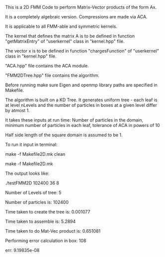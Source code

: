 This is a 2D FMM Code to perform Matrix-Vector products of the form Ax.

It is a completely algebraic version. Compressions are made via ACA.

It is applicable to all FMM-able and symmetric kernels.

The kernel that defines the matrix A is to be defined in function "getMatrixEntry" of "userkernel" class in "kernel.hpp" file.

The vector x is to be defined in function "chargesFunction" of "userkernel" class in "kernel.hpp" file.

"ACA.hpp" file contains the ACA module.

"FMM2DTree.hpp" file contains the algorithm.

Before running make sure Eigen and openmp library paths are specified in Makefile.

The algorithm is built on a KD Tree. It generates uniform tree - each leaf is at level nLevels and the number of particles in boxes at a given level differ by atmost 1.

It takes these inputs at run time: Number of particles in the domain, minimum number of particles in each leaf, tolerance of ACA in powers of 10

Half side length of the square domain is assumed to be 1.

To run it input in terminal:

make -f Makefile2D.mk clean

make -f Makefile2D.mk

The output looks like:

./testFMM2D 102400 36 8

Number of Levels of tree: 5

Number of particles is: 102400

Time taken to create the tree is: 0.001077

Time taken to assemble is: 5.2894

Time taken to do Mat-Vec product is: 0.651081

Performing error calculation in box: 108

err: 9.19835e-08
